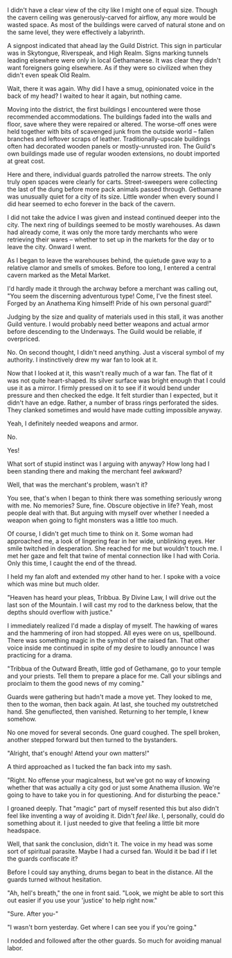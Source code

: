 I didn't have a clear view of the city like I might one of equal size. Though the cavern ceiling was generously-carved for airflow, any more would be wasted space. As most of the buildings were carved of natural stone and on the same level, they were effectively a labyrinth.

A signpost indicated that ahead lay the Guild District. This sign in particular was in Skytongue, Riverspeak, and High Realm. Signs marking tunnels leading elsewhere were only in local Gethamanese. It was clear they didn't want foreigners going elsewhere. As if they were so civilized when they didn't even speak Old Realm.

Wait, there it was again. Why did I have a smug, opinionated voice in the back of my head? I waited to hear it again, but nothing came.

Moving into the district, the first buildings I encountered were those recommended accommodations. The buildings faded into the walls and floor, save where they were repaired or altered. The worse-off ones were held together with bits of scavenged junk from the outside world – fallen branches and leftover scraps of leather. Traditionally-upscale buildings often had decorated wooden panels or mostly-unrusted iron. The Guild's own buildings made use of regular wooden extensions, no doubt imported at great cost.

Here and there, individual guards patrolled the narrow streets. The only truly open spaces were clearly for carts. Street-sweepers were collecting the last of the dung before more pack animals passed through. Gethamane was unusually quiet for a city of its size. Little wonder when every sound I did hear seemed to echo forever in the back of the cavern.

I did not take the advice I was given and instead continued deeper into the city. The next ring of buildings seemed to be mostly warehouses. As dawn had already come, it was only the more tardy merchants who were retrieving their wares – whether to set up in the markets for the day or to leave the city. Onward I went.

As I began to leave the warehouses behind, the quietude gave way to a relative clamor and smells of smokes. Before too long, I entered a central cavern marked as the Metal Market.

I'd hardly made it through the archway before a merchant was calling out, "You seem the discerning adventurous type! Come, I've the finest steel. Forged by an Anathema King himself! Pride of his own personal guard!"

Judging by the size and quality of materials used in this stall, it was another Guild venture. I would probably need better weapons and actual armor before descending to the Underways. The Guild would be reliable, if overpriced.

No. On second thought, I didn't need anything. Just a visceral symbol of my authority. I instinctively drew my war fan to look at it.

Now that I looked at it, this wasn't really much of a war fan. The flat of it was not quite heart-shaped. Its silver surface was bright enough that I could use it as a mirror. I firmly pressed on it to see if it would bend under pressure and then checked the edge. It felt sturdier than I expected, but it didn't have an edge. Rather, a number of brass rings perforated the sides. They clanked sometimes and would have made cutting impossible anyway.

Yeah, I definitely needed weapons and armor.

No.

Yes!

What sort of stupid instinct was I arguing with anyway? How long had I been standing there and making the merchant feel awkward?

Well, that was the merchant's problem, wasn't it?

You see, that's when I began to think there was something seriously wrong with me. No memories? Sure, fine. Obscure objective in life? Yeah, most people deal with that. But arguing with myself over whether I needed a weapon when going to fight monsters was a little too much.

Of course, I didn't get much time to think on it. Some woman had approached me, a look of lingering fear in her wide, unblinking eyes. Her smile twitched in desperation. She reached for me but wouldn't touch me. I met her gaze and felt that twine of mental connection like I had with Coria. Only this time, I caught the end of the thread.

I held my fan aloft and extended my other hand to her. I spoke with a voice which was mine but much older.

"Heaven has heard your pleas, Tribbua. By Divine Law, I will drive out the last son of the Mountain. I will cast my rod to the darkness below, that the depths should overflow with justice."

I immediately realized I'd made a display of myself. The hawking of wares and the hammering of iron had stopped. All eyes were on us, spellbound. There was something magic in the symbol of the raised fan. That other voice inside me continued in spite of my desire to loudly announce I was practicing for a drama.

"Tribbua of the Outward Breath, little god of Gethamane, go to your temple and your priests. Tell them to prepare a place for me. Call your siblings and proclaim to them the good news of my coming."

Guards were gathering but hadn't made a move yet. They looked to me, then to the woman, then back again. At last, she touched my outstretched hand. She genuflected, then vanished. Returning to her temple, I knew somehow.

No one moved for several seconds. One guard coughed. The spell broken, another stepped forward but then turned to the bystanders.

"Alright, that's enough! Attend your own matters!"

A third approached as I tucked the fan back into my sash.

"Right. No offense your magicalness, but we've got no way of knowing whether that was actually a city god or just some Anathema illusion. We're going to have to take you in for questioning. And for disturbing the peace."

I groaned deeply. That "magic" part of myself resented this but also didn't feel like inventing a way of avoiding it. Didn't _feel like_. I, personally, could do something about it. I just needed to give that feeling a little bit more headspace.

Well, that sank the conclusion, didn't it. The voice in my head was some sort of spiritual parasite. Maybe I had a cursed fan. Would it be bad if I let the guards confiscate it?

Before I could say anything, drums began to beat in the distance. All the guards turned without hesitation.

"Ah, hell's breath," the one in front said. "Look, we might be able to sort this out easier if you use your 'justice' to help right now."

"Sure. After you-"

"I wasn't born yesterday. Get where I can see you if you're going."

I nodded and followed after the other guards. So much for avoiding manual labor.